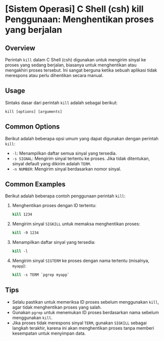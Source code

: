 # [Sistem Operasi] C Shell (csh) kill Penggunaan: Menghentikan proses yang berjalan

## Overview
Perintah `kill` dalam C Shell (csh) digunakan untuk mengirim sinyal ke proses yang sedang berjalan, biasanya untuk menghentikan atau mengakhiri proses tersebut. Ini sangat berguna ketika sebuah aplikasi tidak merespons atau perlu dihentikan secara manual.

## Usage
Sintaks dasar dari perintah `kill` adalah sebagai berikut:

```
kill [options] [arguments]
```

## Common Options
Berikut adalah beberapa opsi umum yang dapat digunakan dengan perintah `kill`:

- `-l`: Menampilkan daftar semua sinyal yang tersedia.
- `-s SIGNAL`: Mengirim sinyal tertentu ke proses. Jika tidak ditentukan, sinyal default yang dikirim adalah `TERM`.
- `-n NUMBER`: Mengirim sinyal berdasarkan nomor sinyal.

## Common Examples
Berikut adalah beberapa contoh penggunaan perintah `kill`:

1. Menghentikan proses dengan ID tertentu:
   ```csh
   kill 1234
   ```

2. Mengirim sinyal `SIGKILL` untuk memaksa menghentikan proses:
   ```csh
   kill -9 1234
   ```

3. Menampilkan daftar sinyal yang tersedia:
   ```csh
   kill -l
   ```

4. Mengirim sinyal `SIGTERM` ke proses dengan nama tertentu (misalnya, `myapp`):
   ```csh
   kill -s TERM `pgrep myapp`
   ```

## Tips
- Selalu pastikan untuk memeriksa ID proses sebelum menggunakan `kill`, agar tidak menghentikan proses yang salah.
- Gunakan `pgrep` untuk menemukan ID proses berdasarkan nama sebelum menggunakan `kill`.
- Jika proses tidak merespons sinyal `TERM`, gunakan `SIGKILL` sebagai langkah terakhir, karena ini akan menghentikan proses tanpa memberi kesempatan untuk menyimpan data.